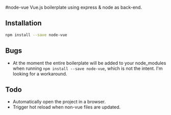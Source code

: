 #node-vue
Vue.js boilerplate using express & node as back-end.

## Installation
```sh
npm install --save node-vue
```

## Bugs
- At the moment the entire boilerplate will be added  to your node_modules when running <code>npm install --save node-vue</code>, which is not the intent. I'm looking for a workaround.


## Todo
- Automatically open the project in a browser.
- Trigger hot reload when non-vue files are updated.

